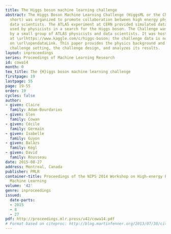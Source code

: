 ```yaml
---
title: The Higgs boson machine learning challenge
abstract: The Higgs Boson Machine Learning Challenge (HiggsML or the Challenge for
  short) was organized to promote collaboration between high energy physicists and
  data scientists. The ATLAS experiment at CERN provided simulated data that has been
  used by physicists in a search for the Higgs boson. The Challenge was organized
  by a small group of ATLAS physicists and data scientists. It was hosted  by Kaggle
  at \urlhttps://www.kaggle.com/c/higgs-boson; the challenge data is now available
  on \url\opendataLink. This paper provides the physics background and explains the
  challenge setting, the challenge design, and analyzes its results.
layout: inproceedings
series: Proceedings of Machine Learning Research
id: cowa14
month: 0
tex_title: The {H}iggs boson machine learning challenge
firstpage: 19
lastpage: 55
page: 19-55
order: 19
cycles: false
author:
- given: Claire
  family: Adam-Bourdarios
- given: Glen
  family: Cowan
- given: Cécile
  family: Germain
- given: Isabelle
  family: Guyon
- given: Balàzs
  family: Kégl
- given: David
  family: Rousseau
date: 2015-08-27
address: Montreal, Canada
publisher: PMLR
container-title: Proceedings of the NIPS 2014 Workshop on High-energy Physics and
  Machine Learning
volume: '42'
genre: inproceedings
issued:
  date-parts:
  - 2015
  - 8
  - 27
pdf: http://proceedings.mlr.press/v42/cowa14.pdf
# Format based on citeproc: http://blog.martinfenner.org/2013/07/30/citeproc-yaml-for-bibliographies/
---
```

